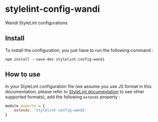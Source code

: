 # stylelint-config-wandi

Wandi StyleLint configurations

## Install

To install the configuration, you just have to run the following command :

```
npm install --save-dev stylelint-config-wandi
```

## How to use

In your StyleLint configuration file (we assume you use JS format in this
documentation, please refer to
[StyleLint documentation](http://stylelint.io/user-guide/configuration/#loading-the-configuration-object)
to see other supported formats), add the following `extends` property :

```js
module.exports = {
    extends: "stylelint-config-wandi"
}
```
